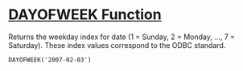 # [DAYOFWEEK Function](https://dev.mysql.com/doc/refman/8.0/en/date-and-time-functions.html#function_dayofweek)


Returns the weekday index for date (1 = Sunday, 2 = Monday, …, 7 = Saturday). These index values correspond to the ODBC standard.

```
DAYOFWEEK('2007-02-03')
```

